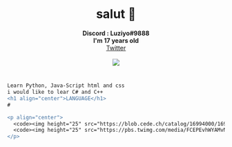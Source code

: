 <h1 align="center">salut 👋</h1>

<p align="center">
	<b>Discord : Luziyo#9888</b><br>
  <b> I'm 17 years old </b><br>
	<a href="https://twitter.com/Luziyo1">Twitter</a> 
	<br><br>
	<img src="https://c.tenor.com/Tn2H7Xp7ipgAAAAC/tha-supreme.gif" />
</p>

#
```diff
Learn Python, Java-Script html and css 
i would like to lear C# and C++
<h1 align="center">LANGUAGE</h1>
#

<p align="center"> 
  <code><img height="25" src="https://blob.cede.ch/catalog/16994000/16994077_1_92.jpg"></code>&nbsp; |
  <code><img height="25" src="https://pbs.twimg.com/media/FCEPEvhWYAMvNWg.jpg"></code>&nbsp; |
</p>
